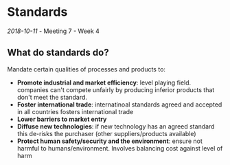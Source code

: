 # Standards
_2018-10-11_ - Meeting 7 - Week 4

## What do standards do?

Mandate certain qualities of processes and products to:

- **Promote industrial and market efficiency**: level playing field. companies can't compete unfairly by producing inferior products that don't meet the standard.
- **Foster international trade**: internatinoal standards agreed and accepted in all countries fosters international trade
- **Lower barriers to market entry**
- **Diffuse new technologies**: if new technology has an agreed standard this de-risks the purchaser (other suppliers/products available)
- **Protect human safety/security and the environment**: ensure not harmful to humans/environment. Involves balancing cost against level of harm
